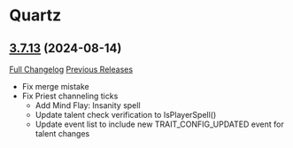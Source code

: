 # Quartz

## [3.7.13](https://github.com/Nevcairiel/Quartz/tree/3.7.13) (2024-08-14)
[Full Changelog](https://github.com/Nevcairiel/Quartz/compare/3.7.12...3.7.13) [Previous Releases](https://github.com/Nevcairiel/Quartz/releases)

- Fix merge mistake  
- Fix Priest channeling ticks  
    - Add Mind Flay: Insanity spell  
    - Update talent check verification to IsPlayerSpell()  
    - Update event list to include new TRAIT\_CONFIG\_UPDATED event for talent changes  
